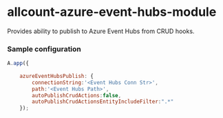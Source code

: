 # allcount-azure-event-hubs-module
Provides ability to publish to Azure Event Hubs from CRUD hooks.

### Sample configuration
```javascript
A.app({
   
    azureEventHubsPublish: {
        connectionString:'<Event Hubs Conn Str>',
        path:'<Event Hubs Path>',
        autoPublishCrudActions:false,
        autoPublishCrudActionsEntityIncludeFilter:".*"
    });
```